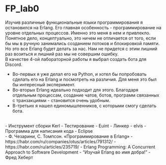 # FP_lab0
Изучив различные функциональные языки программирования я остановился на Erlang. Его главная особенность - программирование  на уровне отдельных процессов. Именно это меня в нем и привлекло. Понятное дело, концептуально, это ничем не отличается от того, если бы мы в ручную занимались созданием потоков и блокировкой памяти. Но это все Erlang будет делать за нас. Нам не придется с этим лишний раз возиться и лишний раз мы не совершим ошибку.  <br />
В качестве 4-ой лабораторной работы я выбрал создать бота для Discord. <br />
- Во-первых я уже делал его на Python, и хотел бы попробовать сделать его на Erlang и посмотреть на различия. Для меня это был бы интересный эксперимент.
- Во-вторых Erlang идеально подходит для этого. Благодаря отдельным процессам, создание чатов, ботов, программ связанных с транзакциями - становится очень удобным. 
- В-третьих я нашел единомышленников, с которыми смогу сделать бота. 
<br />
- Инструмент сборки Kerl
- Тестирование - Euint
- Линкер - elvis
- Программа для написания кода - Eclipse
<br />
- Ф. Чезарини, С. Томпсон. «Программирование в Erlang»
- https://habr.com/ru/companies/otus/articles/791312/
- https://habr.com/ru/articles/235719/
- Erlang Programming: A Concurrent Approach to Software Development
- “Изучай Erlang во имя добра!” - Фред Хеберт
